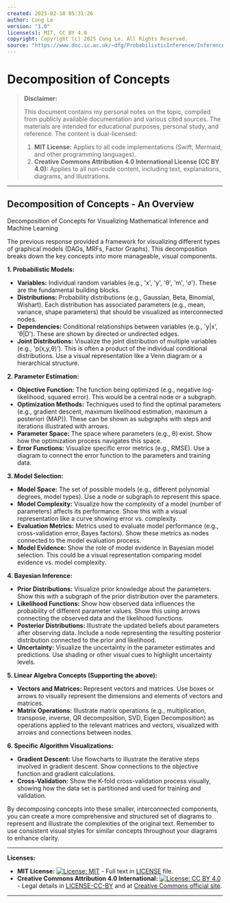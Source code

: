 ```yaml
---
created: 2025-02-18 05:31:26
author: Cong Le
version: "1.0"
license(s): MIT, CC BY 4.0
copyright: Copyright (c) 2025 Cong Le. All Rights Reserved.
source: "https://www.doc.ic.ac.uk/~dfg/ProbabilisticInference/InferenceAndMachineLearningNotes.pdf"
---
```




# Decomposition of Concepts
> **Disclaimer:**
>
> This document contains my personal notes on the topic,
> compiled from publicly available documentation and various cited sources.
> The materials are intended for educational purposes, personal study, and reference.
> The content is dual-licensed:
> 1. **MIT License:** Applies to all code implementations (Swift, Mermaid, and other programming languages).
> 2. **Creative Commons Attribution 4.0 International License (CC BY 4.0):** Applies to all non-code content, including text, explanations, diagrams, and illustrations.
---


## Decomposition of Concepts - An Overview


Decomposition of Concepts for Visualizing Mathematical Inference and Machine Learning

The previous response provided a framework for visualizing different types of graphical models (DAGs, MRFs, Factor Graphs).  This decomposition breaks down the key concepts into more manageable, visual components.


**1. Probabilistic Models:**

* **Variables:**  Individual random variables (e.g., 'x', 'y', 'θ', 'm', 'σ'). These are the fundamental building blocks.
* **Distributions:** Probability distributions (e.g., Gaussian, Beta, Binomial, Wishart). Each distribution has associated parameters (e.g., mean, variance, shape parameters) that should be visualized as interconnected nodes.
* **Dependencies:** Conditional relationships between variables (e.g., 'y|x', 'θ|D'). These are shown by directed or undirected edges.
* **Joint Distributions:**  Visualize the joint distribution of multiple variables (e.g., 'p(x,y,θ)').  This is often a product of the individual conditional distributions.  Use a visual representation like a Venn diagram or a hierarchical structure.

**2. Parameter Estimation:**

* **Objective Function:** The function being optimized (e.g., negative log-likelihood, squared error).  This would be a central node or a subgraph.
* **Optimization Methods:** Techniques used to find the optimal parameters (e.g., gradient descent, maximum likelihood estimation, maximum a posteriori (MAP)). These can be shown as subgraphs with steps and iterations illustrated with arrows.
* **Parameter Space:** The space where parameters (e.g., θ) exist.  Show how the optimization process navigates this space.
* **Error Functions:**  Visualize specific error metrics (e.g., RMSE).  Use a diagram to connect the error function to the parameters and training data.

**3. Model Selection:**

* **Model Space:** The set of possible models (e.g., different polynomial degrees, model types).  Use a node or subgraph to represent this space.
* **Model Complexity:** Visualize how the complexity of a model (number of parameters) affects its performance. Show this with a visual representation like a curve showing error vs. complexity.
* **Evaluation Metrics:** Metrics used to evaluate model performance (e.g., cross-validation error, Bayes factors). Show these metrics as nodes connected to the model evaluation process.
* **Model Evidence:** Show the role of model evidence in Bayesian model selection. This could be a visual representation comparing model evidence vs. model complexity.


**4. Bayesian Inference:**

* **Prior Distributions:** Visualize prior knowledge about the parameters. Show this with a subgraph of the prior distribution over the parameters.
* **Likelihood Functions:**  Show how observed data influences the probability of different parameter values. Show this using arrows connecting the observed data and the likelihood functions.
* **Posterior Distributions:** Illustrate the updated beliefs about parameters after observing data. Include a node representing the resulting posterior distribution connected to the prior and likelihood.
* **Uncertainty:**  Visualize the uncertainty in the parameter estimates and predictions. Use shading or other visual cues to highlight uncertainty levels.


**5. Linear Algebra Concepts (Supporting the above):**

* **Vectors and Matrices:** Represent vectors and matrices.  Use boxes or arrows to visually represent the dimensions and elements of vectors and matrices.
* **Matrix Operations:** Illustrate matrix operations (e.g., multiplication, transpose, inverse, QR decomposition, SVD, Eigen Decomposition) as operations applied to the relevant matrices and vectors, visualized with arrows and connections between nodes.


**6. Specific Algorithm Visualizations:**

* **Gradient Descent:** Use flowcharts to illustrate the iterative steps involved in gradient descent. Show connections to the objective function and gradient calculations.
* **Cross-Validation:** Show the K-fold cross-validation process visually, showing how the data set is partitioned and used for training and validation.


By decomposing concepts into these smaller, interconnected components, you can create a more comprehensive and structured set of diagrams to represent and illustrate the complexities of the original text. Remember to use consistent visual styles for similar concepts throughout your diagrams to enhance clarity.





---
**Licenses:**

- **MIT License:**  [![License: MIT](https://img.shields.io/badge/License-MIT-yellow.svg)](LICENSE) - Full text in [LICENSE](LICENSE) file.
- **Creative Commons Attribution 4.0 International:** [![License: CC BY 4.0](https://licensebuttons.net/l/by/4.0/88x31.png)](LICENSE-CC-BY) - Legal details in [LICENSE-CC-BY](LICENSE-CC-BY) and at [Creative Commons official site](http://creativecommons.org/licenses/by/4.0/).

---